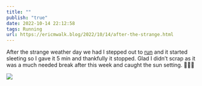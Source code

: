 ```yaml
---
title: ""
publish: "true"
date: 2022-10-14 22:12:58
tags: Running
url: https://ericmwalk.blog/2022/10/14/after-the-strange.html
---
```


After the strange weather day we had I stepped out to [run](http://www.strava.com/activities/7963701017) and it started sleeting so I gave it 5 min and thankfully it stopped. Glad I didn’t scrap as it was a much needed break after this week and caught the sun setting. 🏃🏻‍♂️


![](https://ericmwalk.blog/uploads/2022/90ef502af5.jpg)